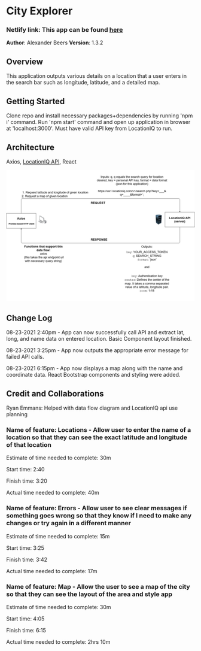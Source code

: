 
# City Explorer 
### Netlify link: This app can be found [here](https://nervous-mclean-43f026.netlify.app/)

**Author**: Alexander Beers
**Version**: 1.3.2

## Overview

This application outputs various details on a location that a user enters in the search bar such as longitude, latitude, and a detailed map.

## Getting Started

Clone repo and install necessary packages+dependencies by running 'npm i' command. Run 'npm start' command and open up application in browser at 'localhost:3000'. Must have valid API key from LocationIQ to run.

## Architecture

Axios, [LocationIQ API](https://locationiq.com/), React

![Data Flow Diagram](DataFlow.jpg)

## Change Log

08-23-2021 2:40pm - App can now successfully call API and extract lat, long, and name data on entered location. Basic Component layout finished.

08-23-2021 3:25pm - App now outputs the appropriate error message for failed API calls.

08-23-2021 6:15pm - App now displays a map along with the name and coordinate data. React Bootstrap components and styling were added.


## Credit and Collaborations

Ryan Emmans: Helped with data flow diagram and LocationIQ api use planning

### Name of feature: Locations - Allow user to enter the name of a location so that they can see the exact latitude and longitude of that location

Estimate of time needed to complete: 30m

Start time: 2:40

Finish time: 3:20

Actual time needed to complete: 40m

### Name of feature: Errors - Allow user to see clear messages if something goes wrong so that they know if I need to make any changes or try again in a different manner

Estimate of time needed to complete: 15m

Start time: 3:25

Finish time: 3:42

Actual time needed to complete: 17m

### Name of feature: Map - Allow the user to see a map of the city so that they can see the layout of the area and style app

Estimate of time needed to complete: 30m

Start time: 4:05

Finish time: 6:15

Actual time needed to complete: 2hrs 10m
